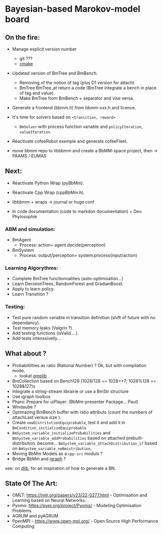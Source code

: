 # Bayesian-based Marokov-model board

## On the fire:

- Manage explicit version number
	- git ???
	- [cmake](https://cmake.org/cmake/help/v3.18/guide/tutorial/#adding-a-version-number-and-configured-header-file)
- Updated version of BmTree and BmBench.
	* Removing of the notion of tag (plus D1 version for attach)
	* BmTree BmTree_at return a code (BmTree integrate a bench in place of tag and value).
	* Make BmTree from BmBench + separator and vise versa.
- Generate a frontend (bbmm.h) from bbmm-xxx.h and licence.
- It's time for solvers based on `<transition, reward>`
	*  `BmSolver` with process function variable and `policyIteration`, `valueIteration`.
- Réactivate cofeeRobot exemple and generate cofeeFleet.

- move bbmm repo to libbbmm and create a BbMM-space project, then -> PAAMS / EUMAS

## Next:

- Réactivate Python Wrap (pyBbMm).
- Réactivate Cpp Wrap (cppBbMm.h).

- libbbmm + wraps -> journal or huge conf

- In code documentation (code to markdon documentation) + Dev. Phylosophie

### ABM and simulation:

- BmAgent
	* Process: action= agent.decide(perception)
- BmSystem
	* Process: output/perception= system.process(input/action)

### Learning Algorythms:

- Complete BmTree functionnalities (auto-optimisation...)
- Learn DecisionTrees, RandomForest and GradianBoost.
- Apply to learn policy.
- Learn Transition ?

### Testing:

- Test pure random variable in transition definition (shift of future with no dependancy).
- Test memory leaks (Valgrin ?).
- Add testing functions (isValid....).
- Add tests intenssivelly...

## What about ?

- Probabitilities as ratio (Rational Number) ? Ok, but with compilation mode.
	- lookat [gmplib](https://gmplib.org/)
- BmCollection based on Bench128 (1028/128 == 1028>>7; 1028%128 == 1028&127)s
- Integrate a string-stream librairie or use a BmStr structure
- Use igraph toolbox
- Pharo: Prepare for uiPlayer: (BbMm-presenter Package... Paul)
- Windaube ?
- Optimazing BmBench buffer with ratio attributs (count the numbers of attachLast versus size ).
- Create `newDistritutionEquiprobable`, test it and add it in `BmCondition_initializeEquiprobable`
- `BmSystem_variable_initializeProbabilities` and `BmSystem_variable_addProbabilities` based on attached prebuilt-distribution. become... `BmSystem_variable_attachDistribution_if` based on `BmSystem_variable_neBmistribution`.
- Moving BbMm Models as a `cpp-src` moduls ?
- Bridge BbMm and [igraph](https://github.com/igraph/igraph) ?

see: on [dlib](https://github.com/davisking/dlib/blob/master/examples/bayes_net_ex.cpp), for an inspiration of how to generate a BN. 

## State Of The Art: 

- OMLT: https://jmlr.org/papers/v23/22-0277.html - Optimisation and Learning based on Neural Networks.
- Pyomo: https://pypi.org/project/Pyomo/ - Modeling Optimisation Problems.
- AGRUM and pyAGRUM
- PpenMPI - https://www.open-mpi.org/ - Open Source High Performance Computing

